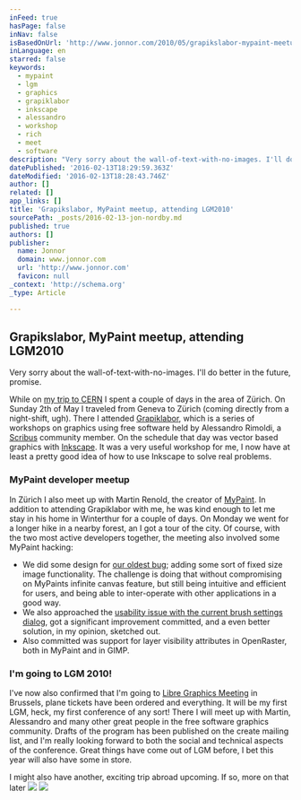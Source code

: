 ```yaml
---
inFeed: true
hasPage: false
inNav: false
isBasedOnUrl: 'http://www.jonnor.com/2010/05/grapikslabor-mypaint-meetup-attending-lgm2010/'
inLanguage: en
starred: false
keywords:
  - mypaint
  - lgm
  - graphics
  - grapiklabor
  - inkscape
  - alessandro
  - workshop
  - rich
  - meet
  - software
description: "Very sorry about the wall-of-text-with-no-images. I'll do better in the future, promise. While on my trip to CERN I spent a couple of days in the area of Zürich. On Sunday 2th of May I traveled from Geneva to Zürich (coming directly from a night-shift, ugh)."
datePublished: '2016-02-13T18:29:59.363Z'
dateModified: '2016-02-13T18:28:43.746Z'
author: []
related: []
app_links: []
title: 'Grapikslabor, MyPaint meetup, attending LGM2010'
sourcePath: _posts/2016-02-13-jon-nordby.md
published: true
authors: []
publisher:
  name: Jonnor
  domain: www.jonnor.com
  url: 'http://www.jonnor.com'
  favicon: null
_context: 'http://schema.org'
_type: Article

---
```

## Grapikslabor, MyPaint meetup, attending LGM2010

Very sorry about the wall-of-text-with-no-images. I'll do better in the future, promise.

While on [my trip to CERN][0] I spent a couple of days in the area of Zürich. On Sunday 2th of May I traveled from Geneva to Zürich (coming directly from a night-shift, ugh). There I attended [Grapiklabor][1], which is a series of workshops on graphics using free software held by Alessandro Rimoldi, a [Scribus][2] community member. On the schedule that day was vector based graphics with [Inkscape][3]. It was a very useful workshop for me, I now have at least a pretty good idea of how to use Inkscape to solve real problems.

### MyPaint developer meetup

In Zürich I also meet up with Martin Renold, the creator of [MyPaint][4]. In addition to attending Grapiklabor with me, he was kind enough to let me stay in his home in Winterthur for a couple of days. On Monday we went for a longer hike in a nearby forest, an I got a tour of the city. Of course, with the two most active developers together, the meeting also involved some MyPaint hacking:

- We did some design for [our oldest bug][5]; adding some sort of fixed size image functionality. The challenge is doing that without compromising on MyPaints infinite canvas feature, but still being intuitive and efficient for users, and being able to inter-operate with other applications in a good way.  
- We also approached the [usability issue with the current brush settings dialog][6], got a significant improvement committed, and a even better solution, in my opinion, sketched out.  
- Also committed was support for layer visibility attributes in OpenRaster, both in MyPaint and in GIMP.

### I'm going to LGM 2010!

I've now also confirmed that I'm going to [Libre Graphics Meeting][7] in Brussels, plane tickets have been ordered and everything. It will be my first LGM, heck, my first conference of any sort! There I will meet up with Martin, Alessandro and many other great people in the free software graphics community. Drafts of the program has been published on the create mailing list, and I'm really looking forward to both the social and technical aspects of the conference. Great things have come out of LGM before, I bet this year will also have some in store.

I might also have another, exciting trip abroad upcoming. If so, more on that later ![](http://www.jonnor.com/wp/wp-includes/images/smilies/icon_wink.gif)
[![](http://www.jonnor.com/wp/wp-content/plugins/flattr/img/flattr-badge-large.png)][8]

[0]: http://www.jonnor.com/2010/05/back-from-cern/
[1]: http://graphicslab.org/grafiklabor/
[2]: http://www.scribus.net/
[3]: http://www.inkscape.org/
[4]: http://www.mypaint.info/
[5]: https://gna.org/bugs/?9099
[6]: https://gna.org/bugs/?15989
[7]: http://libregraphicsmeeting.org/
[8]: http://www.jonnor.com/wp/?flattrss_redirect&id=176&md5=1140266deb235c8b4791e78b2d60e659